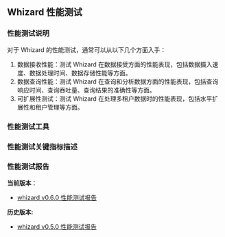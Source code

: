 ## Whizard 性能测试

### 性能测试说明

对于 Whizard 的性能测试，通常可以从以下几个方面入手：

1. 数据接收性能：测试 Whizard 在数据接受方面的性能表现，包括数据摄入速度、数据处理时间、数据存储性能等方面。
2. 数据查询性能：测试 Whizard 在查询和分析数据方面的性能表现，包括查询响应时间、查询吞吐量、查询结果的准确性等方面。
3. 可扩展性测试：测试 Whizard 在处理多租户数据时的性能表现，包括水平扩展性和租户管理等方面。

### 性能测试工具

### 性能测试关键指标描述


### 性能测试报告

**当前版本**：
* [whizard v0.6.0 性能测试报告](benchmark-v0.6.0.md)

**历史版本:**
* [whizard v0.5.0 性能测试报告](benchmark-v0.5.0.md)
